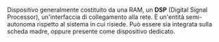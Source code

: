 Dispositivo generalmente costituito da una RAM, un __DSP__ (Digital Signal Processor), un'interfaccia di collegamento alla rete.
È un'entità semi-autonoma rispetto al sistema in cui risiede.
Può essere sia integrata sulla scheda madre, oppure presente come dispositivo dedicato.
